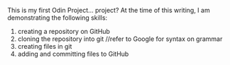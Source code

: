 This is my first Odin Project... project? At the time of this writing, I am demonstrating the following skills:
1. creating a repository on GitHub
2. cloning the repository into git //refer to Google for syntax on grammar
3. creating files in git
4. adding and committing files to GitHub
